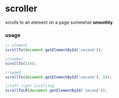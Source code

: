 # scroller
scrolls to an element on a page somewhat **smoothly**.

### usage
```javascript
// element
scrollTo(document.getElementById('second'));

//number
scrollTo(124);

//speed
scrollTo(document.getElementById('second'), 50);

//left right scrolling
scrollToLR(document.getElementById('second'));
```
